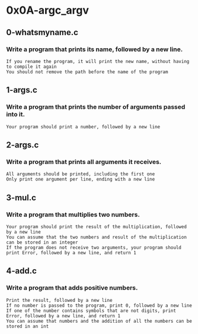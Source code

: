 # 0x0A-argc_argv
## 0-whatsmyname.c
### Write a program that prints its name, followed by a new line.

    If you rename the program, it will print the new name, without having to compile it again
    You should not remove the path before the name of the program

## 1-args.c
### Write a program that prints the number of arguments passed into it.

    Your program should print a number, followed by a new line

## 2-args.c
### Write a program that prints all arguments it receives.

    All arguments should be printed, including the first one
    Only print one argument per line, ending with a new line

## 3-mul.c
### Write a program that multiplies two numbers.

    Your program should print the result of the multiplication, followed by a new line
    You can assume that the two numbers and result of the multiplication can be stored in an integer
    If the program does not receive two arguments, your program should print Error, followed by a new line, and return 1

## 4-add.c
### Write a program that adds positive numbers.

    Print the result, followed by a new line
    If no number is passed to the program, print 0, followed by a new line
    If one of the number contains symbols that are not digits, print Error, followed by a new line, and return 1
    You can assume that numbers and the addition of all the numbers can be stored in an int
